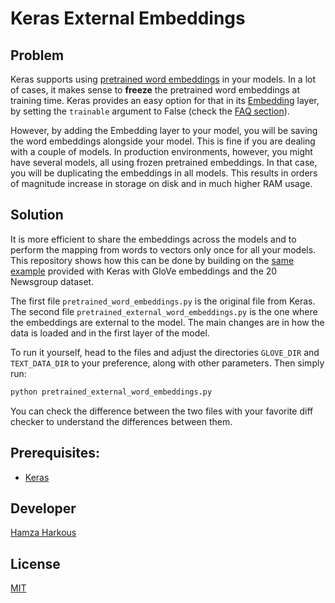 # Keras External Embeddings

## Problem
Keras supports using [pretrained word embeddings](https://blog.keras.io/using-pre-trained-word-embeddings-in-a-keras-model.html) in your models. In a lot of cases, it makes sense to **freeze** the pretrained word embeddings at training time. Keras provides an easy option for that in its [Embedding](https://keras.io/layers/embeddings/) layer, by setting the `trainable` argument to False (check the [FAQ section](https://keras.io/getting-started/faq/#how-can-i-freeze-keras-layers)).

However, by adding the Embedding layer to your model, you will be saving the word embeddings alongside your model. This is fine if you are dealing with a couple of models. In production environments, however, you might have several models, all using frozen pretrained embeddings. In that case, you will be duplicating the embeddings in all models. This results in orders of magnitude increase in storage on disk and in much higher RAM usage. 

## Solution
It is more efficient to share the embeddings across the models and to perform the mapping from words to vectors only once for all your models. This repository shows how this can be done by building on the [same example](https://github.com/fchollet/keras/blob/master/examples/pretrained_word_embeddings.py) provided with Keras with GloVe embeddings and the 20 Newsgroup dataset. 

The first file `pretrained_word_embeddings.py` is the original file from Keras. The second file `pretrained_external_word_embeddings.py` is the one where the embeddings are external to the model. The main changes are in how the data is loaded and in the first layer of the model. 

To run it yourself, head to the files and adjust the directories `GLOVE_DIR` and `TEXT_DATA_DIR` to your preference, along with other parameters.
Then simply run:
```bash
python pretrained_external_word_embeddings.py
```

You can check the difference between the two files with your favorite diff checker to understand the differences between them.

## Prerequisites:
* [Keras](https://github.com/fchollet/keras)

     
## Developer
[Hamza Harkous](http://hamzaharkous.com)

## License
[MIT](https://opensource.org/licenses/MIT)
